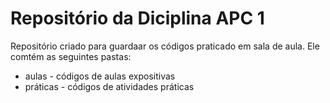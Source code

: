 # Repositório da Diciplina APC 1
Repositório criado para guardaar os códigos praticado em sala de aula.
Ele comtém as seguintes pastas:
* aulas - códigos de aulas expositivas
* práticas - códigos de atividades práticas
